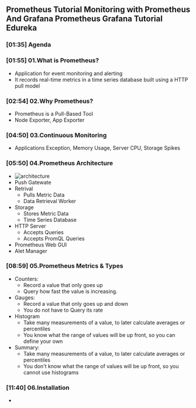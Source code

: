 ## Prometheus Tutorial  Monitoring with Prometheus And Grafana  Prometheus Grafana Tutorial  Edureka

### [01:35] Agenda
### [01:55] 01.What is Prometheus?
- Application for event monitoring and alerting
- It records real-time metrics in a time series database built using a HTTP pull model
### [02:54] 02.Why Prometheus?
- Prometheus is a Pull-Based Tool
- Node Exporter, App Exporter
### [04:50] 03.Continuous Monitoring 
- Applications Exception, Memory Usage, Server CPU, Storage Spikes
### [05:50] 04.Prometheus Architecture
- ![architecture](Edureka_img/04.01.architecture.png)
- Push Gatewate
- Retrival
  - Pulls Metric Data
  - Data Retrieval Worker
- Storage
  - Stores Metric Data
  - Time Series Database
- HTTP Server
  - Accepts Queries
  - Accepts PromQL Queries
- Prometheus Web GUI
- Alet Manager

### [08:59] 05.Prometheus Metrics & Types
- Counters: 
  - Record a value that only goes up
  - Query how fast the value is increasing. 
- Gauges: 
  - Record a value that only goes up and down
  - You do not have to Query its rate
- Histogram
  - Take many measurements of a value, to later calculate averages or percentiles
  - You know what the range of values will be up front, so you can define your own
- Summary: 
  - Take many measurements of a value, to later calculate averages or percentiles
  - You don't know what the range of values will be up front, so you cannot use histograms
### [11:40] 06.Installation
-
